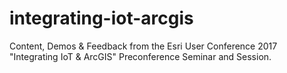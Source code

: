 # integrating-iot-arcgis
Content, Demos &amp; Feedback from the Esri User Conference 2017 "Integrating IoT &amp; ArcGIS"  Preconference Seminar and Session.

